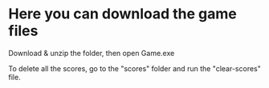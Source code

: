 # Here you can download the game files
Download & unzip the folder, then open Game.exe

To delete all the scores, go to the "scores" folder and run the "clear-scores" file.
